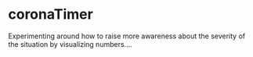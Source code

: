 # coronaTimer
Experimenting around how to raise more awareness about the severity of the situation by visualizing numbers....

